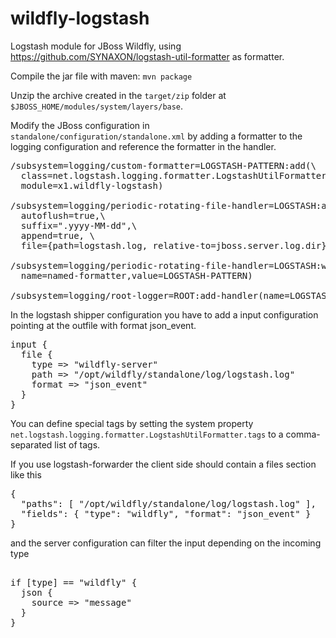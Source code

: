 wildfly-logstash
================

Logstash module for JBoss Wildfly, using https://github.com/SYNAXON/logstash-util-formatter as formatter.

Compile the jar file with maven: `mvn package`

Unzip the archive created in the `target/zip` folder at `$JBOSS_HOME/modules/system/layers/base`.

Modify the JBoss configuration in `standalone/configuration/standalone.xml` by adding a formatter to the logging configuration and reference the formatter in the handler.

<pre>
/subsystem=logging/custom-formatter=LOGSTASH-PATTERN:add(\
  class=net.logstash.logging.formatter.LogstashUtilFormatter,\
  module=x1.wildfly-logstash)

/subsystem=logging/periodic-rotating-file-handler=LOGSTASH:add(\
  autoflush=true,\ 
  suffix=".yyyy-MM-dd",\ 
  append=true, \
  file={path=logstash.log, relative-to=jboss.server.log.dir})

/subsystem=logging/periodic-rotating-file-handler=LOGSTASH:write-attribute(\
  name=named-formatter,value=LOGSTASH-PATTERN)

/subsystem=logging/root-logger=ROOT:add-handler(name=LOGSTASH)
</pre>

In the logstash shipper configuration you have to add a input configuration pointing at the outfile with format json_event.

<pre>
input {
  file {
    type => "wildfly-server"
    path => "/opt/wildfly/standalone/log/logstash.log"
    format => "json_event"
  }
}
</pre>

You can define special tags by setting the system property `net.logstash.logging.formatter.LogstashUtilFormatter.tags` to a comma-separated list of tags.

If you use logstash-forwarder the client side should contain a files section like this 

<pre>
{
  "paths": [ "/opt/wildfly/standalone/log/logstash.log" ],
  "fields": { "type": "wildfly", "format": "json_event" }
}
</pre>

and the server configuration can filter the input depending on the incoming type

<pre> 
if [type] == "wildfly" {
  json {
    source => "message"
  }
}
</pre>
